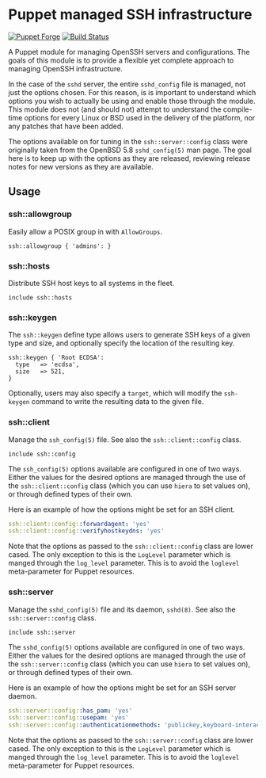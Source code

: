# Puppet managed SSH infrastructure

[![Puppet Forge](https://img.shields.io/puppetforge/v/zleslie/ssh.svg)]() [![Build Status](https://travis-ci.org/xaque208/puppet-ssh.svg?branch=master)](https://travis-ci.org/xaque208/puppet-ssh)

A Puppet module for managing OpenSSH servers and configurations.  The goals of
this module is to provide a flexible yet complete approach to managing OpenSSH
infrastructure.

In the case of the `sshd` server, the entire `sshd_config` file is managed, not
just the options chosen.  For this reason, is is important to understand which
options you wish to actually be using and enable those through the module.
This module does not (and should not) attempt to understand the compile-time
options for every Linux or BSD used in the delivery of the platform, nor any
patches that have been added.

The options available on for tuning in the `ssh::server::config` class were
originally taken from the OpenBSD 5.8 `sshd_config(5)` man page.  The goal here
is to keep up with the options as they are released, reviewing release notes
for new versions as they are available.

## Usage

### ssh::allowgroup

Easily allow a POSIX group in with `AllowGroups`.

```Puppet
ssh::allowgroup { 'admins': }
```

### ssh::hosts

Distribute SSH host keys to all systems in the fleet.

```Puppet
include ssh::hosts
```

### ssh::keygen

The `ssh::keygen` define type allows users to generate SSH keys of a given type
and size, and optionally specify the location of the resulting key.

```Puppet
ssh::keygen { 'Root ECDSA':
  type   => 'ecdsa',
  size   => 521,
}
```

Optionally, users may also specify a `target`, which will modify the
`ssh-keygen` command to write the resulting data to the given file.

### ssh::client

Manage the `ssh_config(5)` file.  See also the `ssh::client::config` class.

```Puppet
include ssh::config
```

The `ssh_config(5)` options available are configured in one of two ways.
Either the values for the desired options are managed through the use of the
`ssh::client::config` class (which you can use `hiera` to set values on), or
through defined types of their own.

Here is an example of how the options might be set for an SSH client.

```yaml
ssh::client::config::forwardagent: 'yes'
ssh::client::config::verifyhostkeydns: 'yes'
```

Note that the options as passed to the `ssh::client::config` class are lower
cased.  The only exception to this is the `LogLevel` parameter which is manged
through the `log_level` parameter.  This is to avoid the `loglevel`
meta-parameter for Puppet resources.


### ssh::server

Manage the `sshd_config(5)` file and its daemon, `sshd(8)`.  See also the
`ssh::server::config` class.

```Puppet
include ssh::server
```

The `sshd_config(5)` options available are configured in one of two ways.
Either the values for the desired options are managed through the use of the
`ssh::server::config` class (which you can use `hiera` to set values on), or
through defined types of their own.

Here is an example of how the options might be set for an SSH server daemon.

```yaml
ssh::server::config::has_pam: 'yes'
ssh::server::config::usepam: 'yes'
ssh::server::config::authenticationmethods: 'publickey,keyboard-interactive'
```

Note that the options as passed to the `ssh::server::config` class are lower
cased.  The only exception to this is the `LogLevel` parameter which is manged
through the `log_level` parameter.  This is to avoid the `loglevel`
meta-parameter for Puppet resources.

